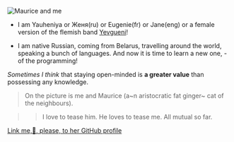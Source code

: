 ![Maurice and me](https://user-images.githubusercontent.com/61513549/81560554-ef25e300-9391-11ea-8aea-8610aaa5c7b3.jpg)

- I am Yauheniya or Женя(ru) or Eugenie(fr) or Jane(eng) or a female version of the flemish band [Yevgueni](https://www.youtube.com/watch?v=2oP5ig6-_Jk)!

- I am native Russian, coming from Belarus, travelling around the world, speaking a bunch of languages. 
And now it is time to learn a new one, - of the programming!

_Sometimes I think_ that staying open-minded is **a greater value** than possessing any knowledge.

> On the picture is me and Maurice (a~n aristocratic fat ginger~ cat of the neighbours).

> > I love to tease him.
He loves to tease me. 
All mutual so far.

[Link me,:hamster:, please, to her GitHub profile](https://yauheniya-askolkava.github.io/yauh-ask.github.io/)
